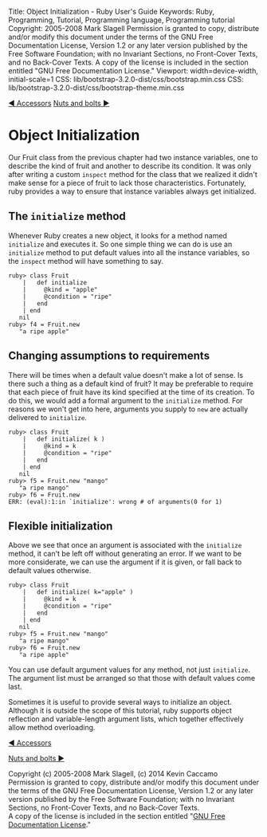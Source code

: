 Title: Object Initialization - Ruby User's Guide
Keywords: Ruby, Programming, Tutorial, Programming language, Programming tutorial
Copyright: 2005-2008 Mark Slagell
           Permission is granted to copy, distribute and/or modify this document under the terms of the GNU Free Documentation License, Version 1.2 or any later version published by the Free Software Foundation; with no Invariant Sections, no Front-Cover Texts, and no Back-Cover Texts.
           A copy of the license is included in the section entitled "GNU Free Documentation License."
Viewport: width=device-width, initial-scale=1
CSS: lib/bootstrap-3.2.0-dist/css/bootstrap.min.css
CSS: lib/bootstrap-3.2.0-dist/css/bootstrap-theme.min.css

<div class="container">
<!-- Previous page -->
<a href="accessors.html" class="btn btn-default">&#9668; Accessors</a>
<!-- Next page -->
<a href="misc.html" class="btn btn-default">Nuts and bolts &#9658;</a>

Object Initialization
=====================

Our Fruit class from the previous chapter had two instance variables,
one to describe the kind of fruit and another to describe its
condition.  It was only after writing a custom `inspect`
method for the class that we realized it didn't make sense for a piece
of fruit to lack those characteristics.  Fortunately, ruby provides a
way to ensure that instance variables always get initialized.

The `initialize` method
-----------------------

Whenever Ruby creates a new object, it looks for a method named
`initialize` and executes it.  So one simple thing we can
do is use an `initialize` method to put default values into
all the instance variables, so the `inspect` method will
have something to say.

    ruby> class Fruit
        |   def initialize
        |     @kind = "apple"
        |     @condition = "ripe"
        |   end
        | end
       nil
    ruby> f4 = Fruit.new
       "a ripe apple"

Changing assumptions to requirements
------------------------------------

There will be times when a default value doesn't make a lot of sense.
Is there such a thing as a default kind of fruit?  It may be
preferable to require that each piece of fruit have its kind specified
at the time of its creation.  To do this, we would add a formal
argument to the `initialize` method.  For reasons we won't
get into here, arguments you supply to `new` are actually
delivered to `initialize`.

    ruby> class Fruit
        |   def initialize( k )
        |     @kind = k
        |     @condition = "ripe"
        |   end
        | end
       nil
    ruby> f5 = Fruit.new "mango"
       "a ripe mango"
    ruby> f6 = Fruit.new
    ERR: (eval):1:in `initialize': wrong # of arguments(0 for 1)

Flexible initialization
-----------------------

Above we see that once an argument is associated with the
`initialize` method, it can't be left off without
generating an error.  If we want to be more considerate, we can use
the argument if it is given, or fall back to default values otherwise.

    ruby> class Fruit
        |   def initialize( k="apple" )
        |     @kind = k
        |     @condition = "ripe"
        |   end
        | end
       nil
    ruby> f5 = Fruit.new "mango"
       "a ripe mango"
    ruby> f6 = Fruit.new
       "a ripe apple"

You can use default argument values for any method, not just
`initialize`.  The argument list must be arranged so that
those with default values come last.

Sometimes it is useful to provide several ways to initialize an
object.  Although it is outside the scope of this tutorial, ruby
supports object reflection and variable-length argument lists, which
together effectively allow method overloading.

<!-- Previous page -->
<a href="accessors.html" class="btn btn-default">&#9668; Accessors</a>
<!-- Next page -->
<a href="misc.html" class="btn btn-default">Nuts and bolts &#9658;</a>

Copyright (c) 2005-2008 Mark Slagell, (c) 2014 Kevin Caccamo  
Permission is granted to copy, distribute and/or modify this document under the terms of the GNU Free Documentation License, Version 1.2 or any later version published by the Free Software Foundation; with no Invariant Sections, no Front-Cover Texts, and no Back-Cover Texts.  
A copy of the license is included in the section entitled "[GNU Free Documentation License](license.html)."

</div>
<script src="lib/jquery-1.11.1.min.js"></script>
<script src="lib/bootstrap-3.2.0-dist/js/bootstrap.min.js"></script>
<script src="kbdnav.js"></script>
